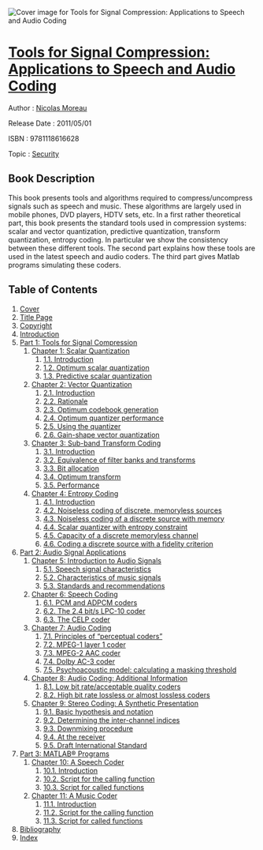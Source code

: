 ![Cover image for Tools for Signal Compression: Applications to Speech and Audio Coding](https://imgdetail.ebookreading.net/cover/cover/security/EB9781118616628.jpg)

[Tools for Signal Compression: Applications to Speech and Audio Coding](https://ebookreading.net/view/book/Tools+for+Signal+Compression%3A+Applications+to+Speech+and+Audio+Coding-EB9781118616628_1.html "Tools for Signal Compression: Applications to Speech and Audio Coding")
====================================================================================================================

Author : [Nicolas Moreau](https://ebookreading.net/search/author/Nicolas+Moreau)

Release Date : 2011/05/01

ISBN : 9781118616628

Topic : [Security](https://ebookreading.net/search/category/security)

Book Description
-----------------

This book presents tools and algorithms required to compress/uncompress signals such as speech and music. These algorithms are largely used in mobile phones, DVD players, HDTV sets, etc.
In a first rather theoretical part, this book presents the standard tools used in compression systems: scalar and vector quantization, predictive quantization, transform quantization, entropy coding. In particular we show the consistency between these different tools. The second part explains how these tools are used in the latest speech and audio coders. The third part gives Matlab programs simulating these coders.
              
Table of Contents
-----------------

1. [Cover](https://ebookreading.net/view/book/Tools+for+Signal+Compression%3A+Applications+to+Speech+and+Audio+Coding-EB9781118616628_0.html)
1. [Title Page](https://ebookreading.net/view/book/Tools+for+Signal+Compression%3A+Applications+to+Speech+and+Audio+Coding-EB9781118616628_0.html)
1. [Copyright](https://ebookreading.net/view/book/Tools+for+Signal+Compression%3A+Applications+to+Speech+and+Audio+Coding-EB9781118616628_4.html)
1. [Introduction](https://ebookreading.net/view/book/Tools+for+Signal+Compression%3A+Applications+to+Speech+and+Audio+Coding-EB9781118616628_5.html)
1. [Part 1: Tools for Signal Compression](https://ebookreading.net/view/book/Tools+for+Signal+Compression%3A+Applications+to+Speech+and+Audio+Coding-EB9781118616628_6.html)
    1. [Chapter 1: Scalar Quantization](https://ebookreading.net/view/book/Tools+for+Signal+Compression%3A+Applications+to+Speech+and+Audio+Coding-EB9781118616628_7.html)
        1. [1.1. Introduction](https://ebookreading.net/view/book/Tools+for+Signal+Compression%3A+Applications+to+Speech+and+Audio+Coding-EB9781118616628_7.html#ch1_sec1)
        1. [1.2. Optimum scalar quantization](https://ebookreading.net/view/book/Tools+for+Signal+Compression%3A+Applications+to+Speech+and+Audio+Coding-EB9781118616628_7.html#ch1_sec2)
        1. [1.3. Predictive scalar quantization](https://ebookreading.net/view/book/Tools+for+Signal+Compression%3A+Applications+to+Speech+and+Audio+Coding-EB9781118616628_7.html#ch1_sec3)
    1. [Chapter 2: Vector Quantization](https://ebookreading.net/view/book/Tools+for+Signal+Compression%3A+Applications+to+Speech+and+Audio+Coding-EB9781118616628_8.html)
        1. [2.1. Introduction](https://ebookreading.net/view/book/Tools+for+Signal+Compression%3A+Applications+to+Speech+and+Audio+Coding-EB9781118616628_8.html#ch2_sec1)
        1. [2.2. Rationale](https://ebookreading.net/view/book/Tools+for+Signal+Compression%3A+Applications+to+Speech+and+Audio+Coding-EB9781118616628_8.html#ch2_sec2)
        1. [2.3. Optimum codebook generation](https://ebookreading.net/view/book/Tools+for+Signal+Compression%3A+Applications+to+Speech+and+Audio+Coding-EB9781118616628_8.html#ch2_sec3)
        1. [2.4. Optimum quantizer performance](https://ebookreading.net/view/book/Tools+for+Signal+Compression%3A+Applications+to+Speech+and+Audio+Coding-EB9781118616628_8.html#ch2_sec4)
        1. [2.5. Using the quantizer](https://ebookreading.net/view/book/Tools+for+Signal+Compression%3A+Applications+to+Speech+and+Audio+Coding-EB9781118616628_8.html#ch2_sec5)
        1. [2.6. Gain-shape vector quantization](https://ebookreading.net/view/book/Tools+for+Signal+Compression%3A+Applications+to+Speech+and+Audio+Coding-EB9781118616628_8.html#ch2_sec6)
    1. [Chapter 3: Sub-band Transform Coding](https://ebookreading.net/view/book/Tools+for+Signal+Compression%3A+Applications+to+Speech+and+Audio+Coding-EB9781118616628_9.html)
        1. [3.1. Introduction](https://ebookreading.net/view/book/Tools+for+Signal+Compression%3A+Applications+to+Speech+and+Audio+Coding-EB9781118616628_9.html#ch3_sec1)
        1. [3.2. Equivalence of filter banks and transforms](https://ebookreading.net/view/book/Tools+for+Signal+Compression%3A+Applications+to+Speech+and+Audio+Coding-EB9781118616628_9.html#ch3_sec2)
        1. [3.3. Bit allocation](https://ebookreading.net/view/book/Tools+for+Signal+Compression%3A+Applications+to+Speech+and+Audio+Coding-EB9781118616628_9.html#ch3_sec3)
        1. [3.4. Optimum transform](https://ebookreading.net/view/book/Tools+for+Signal+Compression%3A+Applications+to+Speech+and+Audio+Coding-EB9781118616628_9.html#ch3_sec4)
        1. [3.5. Performance](https://ebookreading.net/view/book/Tools+for+Signal+Compression%3A+Applications+to+Speech+and+Audio+Coding-EB9781118616628_9.html#ch3_sec5)
    1. [Chapter 4: Entropy Coding](https://ebookreading.net/view/book/Tools+for+Signal+Compression%3A+Applications+to+Speech+and+Audio+Coding-EB9781118616628_10.html)
        1. [4.1. Introduction](https://ebookreading.net/view/book/Tools+for+Signal+Compression%3A+Applications+to+Speech+and+Audio+Coding-EB9781118616628_10.html#ch4_sec1)
        1. [4.2. Noiseless coding of discrete, memoryless sources](https://ebookreading.net/view/book/Tools+for+Signal+Compression%3A+Applications+to+Speech+and+Audio+Coding-EB9781118616628_10.html#ch4_sec2)
        1. [4.3. Noiseless coding of a discrete source with memory](https://ebookreading.net/view/book/Tools+for+Signal+Compression%3A+Applications+to+Speech+and+Audio+Coding-EB9781118616628_10.html#ch4_sec3)
        1. [4.4. Scalar quantizer with entropy constraint](https://ebookreading.net/view/book/Tools+for+Signal+Compression%3A+Applications+to+Speech+and+Audio+Coding-EB9781118616628_10.html#ch4_sec4)
        1. [4.5. Capacity of a discrete memoryless channel](https://ebookreading.net/view/book/Tools+for+Signal+Compression%3A+Applications+to+Speech+and+Audio+Coding-EB9781118616628_10.html#ch4_sec5)
        1. [4.6. Coding a discrete source with a fidelity criterion](https://ebookreading.net/view/book/Tools+for+Signal+Compression%3A+Applications+to+Speech+and+Audio+Coding-EB9781118616628_10.html#ch4_sec6)
1. [Part 2: Audio Signal Applications](https://ebookreading.net/view/book/Tools+for+Signal+Compression%3A+Applications+to+Speech+and+Audio+Coding-EB9781118616628_11.html)
    1. [Chapter 5: Introduction to Audio Signals](https://ebookreading.net/view/book/Tools+for+Signal+Compression%3A+Applications+to+Speech+and+Audio+Coding-EB9781118616628_13.html)
        1. [5.1. Speech signal characteristics](https://ebookreading.net/view/book/Tools+for+Signal+Compression%3A+Applications+to+Speech+and+Audio+Coding-EB9781118616628_13.html#ch5_sec1)
        1. [5.2. Characteristics of music signals](https://ebookreading.net/view/book/Tools+for+Signal+Compression%3A+Applications+to+Speech+and+Audio+Coding-EB9781118616628_13.html#ch5_sec2)
        1. [5.3. Standards and recommendations](https://ebookreading.net/view/book/Tools+for+Signal+Compression%3A+Applications+to+Speech+and+Audio+Coding-EB9781118616628_13.html#ch5_sec3)
    1. [Chapter 6: Speech Coding](https://ebookreading.net/view/book/Tools+for+Signal+Compression%3A+Applications+to+Speech+and+Audio+Coding-EB9781118616628_14.html)
        1. [6.1. PCM and ADPCM coders](https://ebookreading.net/view/book/Tools+for+Signal+Compression%3A+Applications+to+Speech+and+Audio+Coding-EB9781118616628_14.html#ch6_sec1)
        1. [6.2. The 2.4 bit/s LPC-10 coder](https://ebookreading.net/view/book/Tools+for+Signal+Compression%3A+Applications+to+Speech+and+Audio+Coding-EB9781118616628_14.html#ch6_sec2)
        1. [6.3. The CELP coder](https://ebookreading.net/view/book/Tools+for+Signal+Compression%3A+Applications+to+Speech+and+Audio+Coding-EB9781118616628_14.html#ch6_sec3)
    1. [Chapter 7: Audio Coding](https://ebookreading.net/view/book/Tools+for+Signal+Compression%3A+Applications+to+Speech+and+Audio+Coding-EB9781118616628_15.html)
        1. [7.1. Principles of “perceptual coders”](https://ebookreading.net/view/book/Tools+for+Signal+Compression%3A+Applications+to+Speech+and+Audio+Coding-EB9781118616628_15.html#ch7_sec1)
        1. [7.2. MPEG-1 layer 1 coder](https://ebookreading.net/view/book/Tools+for+Signal+Compression%3A+Applications+to+Speech+and+Audio+Coding-EB9781118616628_15.html#ch7_sec2)
        1. [7.3. MPEG-2 AAC coder](https://ebookreading.net/view/book/Tools+for+Signal+Compression%3A+Applications+to+Speech+and+Audio+Coding-EB9781118616628_15.html#ch7_sec3)
        1. [7.4. Dolby AC-3 coder](https://ebookreading.net/view/book/Tools+for+Signal+Compression%3A+Applications+to+Speech+and+Audio+Coding-EB9781118616628_15.html#ch7_sec4)
        1. [7.5. Psychoacoustic model: calculating a masking threshold](https://ebookreading.net/view/book/Tools+for+Signal+Compression%3A+Applications+to+Speech+and+Audio+Coding-EB9781118616628_15.html#ch7_sec5)
    1. [Chapter 8: Audio Coding: Additional Information](https://ebookreading.net/view/book/Tools+for+Signal+Compression%3A+Applications+to+Speech+and+Audio+Coding-EB9781118616628_16.html)
        1. [8.1. Low bit rate/acceptable quality coders](https://ebookreading.net/view/book/Tools+for+Signal+Compression%3A+Applications+to+Speech+and+Audio+Coding-EB9781118616628_16.html#ch8_sec1)
        1. [8.2. High bit rate lossless or almost lossless coders](https://ebookreading.net/view/book/Tools+for+Signal+Compression%3A+Applications+to+Speech+and+Audio+Coding-EB9781118616628_16.html#ch8_sec2)
    1. [Chapter 9: Stereo Coding: A Synthetic Presentation](https://ebookreading.net/view/book/Tools+for+Signal+Compression%3A+Applications+to+Speech+and+Audio+Coding-EB9781118616628_0.html)
        1. [9.1. Basic hypothesis and notation](https://ebookreading.net/view/book/Tools+for+Signal+Compression%3A+Applications+to+Speech+and+Audio+Coding-EB9781118616628_0.html#ch9_sec1)
        1. [9.2. Determining the inter-channel indices](https://ebookreading.net/view/book/Tools+for+Signal+Compression%3A+Applications+to+Speech+and+Audio+Coding-EB9781118616628_0.html#ch9_sec2)
        1. [9.3. Downmixing procedure](https://ebookreading.net/view/book/Tools+for+Signal+Compression%3A+Applications+to+Speech+and+Audio+Coding-EB9781118616628_0.html#ch9_sec3)
        1. [9.4. At the receiver](https://ebookreading.net/view/book/Tools+for+Signal+Compression%3A+Applications+to+Speech+and+Audio+Coding-EB9781118616628_0.html#ch9_sec4)
        1. [9.5. Draft International Standard](https://ebookreading.net/view/book/Tools+for+Signal+Compression%3A+Applications+to+Speech+and+Audio+Coding-EB9781118616628_0.html#ch9_sec5)
1. [Part 3: MATLAB® Programs](https://ebookreading.net/view/book/Tools+for+Signal+Compression%3A+Applications+to+Speech+and+Audio+Coding-EB9781118616628_18.html)
    1. [Chapter 10: A Speech Coder](https://ebookreading.net/view/book/Tools+for+Signal+Compression%3A+Applications+to+Speech+and+Audio+Coding-EB9781118616628_19.html)
        1. [10.1. Introduction](https://ebookreading.net/view/book/Tools+for+Signal+Compression%3A+Applications+to+Speech+and+Audio+Coding-EB9781118616628_19.html#ch10_sec1)
        1. [10.2. Script for the calling function](https://ebookreading.net/view/book/Tools+for+Signal+Compression%3A+Applications+to+Speech+and+Audio+Coding-EB9781118616628_19.html#ch10_sec2)
        1. [10.3. Script for called functions](https://ebookreading.net/view/book/Tools+for+Signal+Compression%3A+Applications+to+Speech+and+Audio+Coding-EB9781118616628_19.html#ch10_sec3)
    1. [Chapter 11: A Music Coder](https://ebookreading.net/view/book/Tools+for+Signal+Compression%3A+Applications+to+Speech+and+Audio+Coding-EB9781118616628_20.html)
        1. [11.1. Introduction](https://ebookreading.net/view/book/Tools+for+Signal+Compression%3A+Applications+to+Speech+and+Audio+Coding-EB9781118616628_20.html#ch11_sec1)
        1. [11.2. Script for the calling function](https://ebookreading.net/view/book/Tools+for+Signal+Compression%3A+Applications+to+Speech+and+Audio+Coding-EB9781118616628_20.html#ch11_sec2)
        1. [11.3. Script for called functions](https://ebookreading.net/view/book/Tools+for+Signal+Compression%3A+Applications+to+Speech+and+Audio+Coding-EB9781118616628_20.html#ch11_sec3)
1. [Bibliography](https://ebookreading.net/view/book/Tools+for+Signal+Compression%3A+Applications+to+Speech+and+Audio+Coding-EB9781118616628_21.html)
1. [Index](https://ebookreading.net/view/book/Tools+for+Signal+Compression%3A+Applications+to+Speech+and+Audio+Coding-EB9781118616628_0.html)
